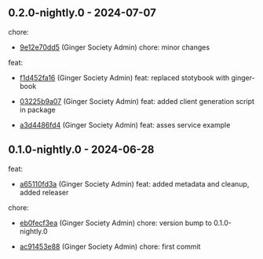 ## 0.2.0-nightly.0 - 2024-07-07
chore:
 - [9e12e70dd5](9e12e70dd542a79a3f6e4ffe4e796710494a80d9) (Ginger Society Admin) chore: minor changes
	
feat:
 - [f1d452fa16](f1d452fa165218ed11716f0c21e95a9800f5bf41) (Ginger Society Admin) feat: replaced stotybook with ginger-book
	
 - [03225b9a07](03225b9a0701c6993bf3d39094833b6c354c27fd) (Ginger Society Admin) feat: added client generation script in package
	
 - [a3d4486fd4](a3d4486fd4a26be61dce60cee2242bfee82c3f82) (Ginger Society Admin) feat: asses service example
	
## 0.1.0-nightly.0 - 2024-06-28
feat:
 - [a65110fd3a](a65110fd3adb707b65ac0c733aa2d6d1ac551e51) (Ginger Society Admin) feat: added metadata and cleanup, added releaser
	
chore:
 - [eb0fecf3ea](eb0fecf3ea8cbd6211a2efc7e9b63704eb1d792a) (Ginger Society Admin) chore: version bump to 0.1.0-nightly.0
	
 - [ac91453e88](ac91453e884dbe906c088156dff1cc73d50f5846) (Ginger Society Admin) chore: first commit
	
